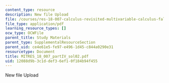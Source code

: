 ```yaml
---
content_type: resource
description: New file Upload
file: /courses/res-18-007-calculus-revisited-multivariable-calculus-fall-2011/12088d9b3c1ddef36ef10f184b94f455_MITRES_18_007_partIV_sol02.pdf
file_type: application/pdf
learning_resource_types: []
ocw_type: OCWFile
parent_title: Study Materials
parent_type: SupplementalResourceSection
parent_uid: ce4e61e5-fe97-e496-1d45-c844a0290e31
resourcetype: Document
title: MITRES_18_007_partIV_sol02.pdf
uid: 12088d9b-3c1d-def3-6ef1-0f184b94f455
---
```

New file Upload

